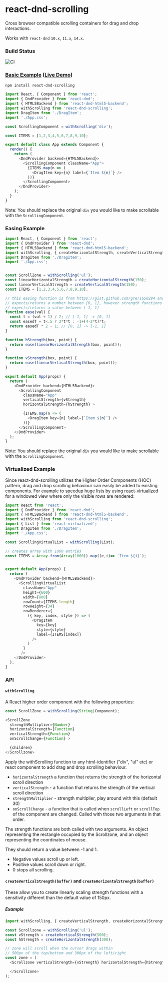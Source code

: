 # react-dnd-scrolling

Cross browser compatible scrolling containers for drag and drop interactions.

Works with `react-dnd` `10.x`, `11.x`, `14.x`.

### Build Status

![CI](https://github.com/TechStark/react-dnd-scrolling/workflows/CI/badge.svg)

### [Basic Example](./examples/basic) ([Live Demo](https://codesandbox.io/s/react-dnd-scrolling-demo-vnp66))

```bash
npm install react-dnd-scrolling
```

```js
import React, { Component } from 'react';
import { DndProvider } from 'react-dnd';
import { HTML5Backend } from 'react-dnd-html5-backend';
import withScrolling from 'react-dnd-scrolling';
import DragItem from './DragItem';
import './App.css';

const ScrollingComponent = withScrolling('div');

const ITEMS = [1,2,3,4,5,6,7,8,9,10];

export default class App extends Component {
  render() {
    return (
      <DndProvider backend={HTML5Backend}>
        <ScrollingComponent className="App">
          {ITEMS.map(n => (
            <DragItem key={n} label={`Item ${n}`} />
          ))}
        </ScrollingComponent>
      </DndProvider>
    );
  }
}
```

Note: You should replace the original `div` you would like to make scrollable with the `ScrollingComponent`. 

### Easing Example

```js
import React, { Component } from 'react';
import { DndProvider } from 'react-dnd';
import { HTML5Backend } from 'react-dnd-html5-backend';
import withScrolling, { createHorizontalStrength, createVerticalStrength } from 'react-dnd-scrolling';
import DragItem from './DragItem';
import './App.css';


const ScrollZone = withScrolling('ul');
const linearHorizontalStrength = createHorizontalStrength(150);
const linearVerticalStrength = createVerticalStrength(150);
const ITEMS = [1,2,3,4,5,6,7,8,9,10];

// this easing function is from https://gist.github.com/gre/1650294 and
// expects/returns a number between [0, 1], however strength functions
// expects/returns a value between [-1, 1]
function ease(val) {
  const t = (val + 1) / 2; // [-1, 1] -> [0, 1]
  const easedT = t<.5 ? 2*t*t : -1+(4-2*t)*t;
  return easedT * 2 - 1; // [0, 1] -> [-1, 1]
}

function hStrength(box, point) {
  return ease(linearHorizontalStrength(box, point));
}

function vStrength(box, point) {
  return ease(linearVerticalStrength(box, point));
}

export default App(props) {
  return (
    <DndProvider backend={HTML5Backend}>
      <ScrollingComponent
        className="App"
        verticalStrength={vStrength}
        horizontalStrength={hStrength} >

        {ITEMS.map(n => (
          <DragItem key={n} label={`Item ${n}`} />
        ))}
      </ScrollingComponent>
    </DndProvider>
  );
}
```
Note: You should replace the original `div` you would like to make scrollable with the `ScrollingComponent`. 

### Virtualized Example

Since react-dnd-scrolling utilizes the Higher Order Components (HOC) pattern, drag and drop scrolling behaviour can easily be added to existing components. For example to speedup huge lists by using [react-virtualized](https://github.com/bvaughn/react-virtualized) for a windowed view where only the visible rows are rendered:

```js
import React from 'react';
import { DndProvider } from 'react-dnd';
import { HTML5Backend } from 'react-dnd-html5-backend';
import withScrolling from 'react-dnd-scrolling';
import { List } from 'react-virtualized';
import DragItem from './DragItem';
import './App.css';

const ScrollingVirtualList = withScrolling(List);

// creates array with 1000 entries
const ITEMS = Array.from(Array(1000)).map((e,i)=> `Item ${i}`);


export default App(props) {
  return (
    <DndProvider backend={HTML5Backend}>
      <ScrollingVirtualList
        className="App"
        height={600}
        width={800}
        rowCount={ITEMS.length}
        rowHeight={34}
        rowRenderer={
          ({ key, index, style }) => (
            <DragItem
              key={key}
              style={style}
              label={ITEMS[index]}
            />
          )
        }
       />
    </DndProvider>
  );
}
```


### API

#### `withScrolling`

A React higher order component with the following properties:

```js
const ScrollZone = withScrolling(String|Component);

<ScrollZone
  strengthMultiplier={Number}
  horizontalStrength={Function}
  verticalStrength={Function}
  onScrollChange={Function} >

  {children}
</Scrollzone>
```
Apply the withScrolling function to any html-identifier ("div", "ul" etc) or react component to add drag and drop scrolling behaviour.

 * `horizontalStrength` a function that returns the strength of the horizontal scroll direction
 * `verticalStrength` - a function that returns the strength of the vertical scroll direction
 * `strengthMultiplier` - strength multiplier, play around with this (default 30)
 * `onScrollChange` - a function that is called when `scrollLeft` or `scrollTop` of the component are changed. Called with those two arguments in that order.

The strength functions are both called with two arguments. An object representing the rectangle occupied by the Scrollzone, and an object representing the coordinates of mouse.

They should return a value between -1 and 1.
 * Negative values scroll up or left.
 * Positive values scroll down or right.
 * 0 stops all scrolling.

#### `createVerticalStrength(buffer)` and `createHorizontalStrength(buffer)`

These allow you to create linearly scaling strength functions with a sensitivity different than the default value of 150px.

##### Example

```js
import withScrolling, { createVerticalStrength, createHorizontalStrength } from 'react-dnd-scrolling';

const Scrollzone = withScrolling('ul');
const vStrength = createVerticalStrength(500);
const hStrength = createHorizontalStrength(300);

// zone will scroll when the cursor drags within
// 500px of the top/bottom and 300px of the left/right
const zone = (
  <Scrollzone verticalStrength={vStrength} horizontalStrength={hStrength}>

  </Scrollzone>
);
```
